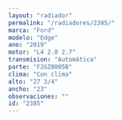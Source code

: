 ```yaml
---
layout: "radiador"
permalink: "/radiadores/2385/"
marca: "Ford"
modelo: "Edge"
ano: "2019"
motor: "L4 2.0 2.7"
transmision: "Automática"
parte: "F2GZ8005B"
clima: "Con clima"
alto: "27 3/4"
ancho: "23"
observaciones: ""
id: "2385"
---
```


